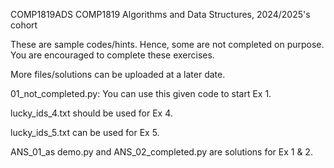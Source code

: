 COMP1819ADS COMP1819 Algorithms and Data Structures, 2024/2025's cohort

These are sample codes/hints. Hence, some are not completed on purpose. You are encouraged to complete these exercises. 

More files/solutions can be uploaded at a later date.

01_not_completed.py: You can use this given code to start Ex 1. 

lucky_ids_4.txt should be used for Ex 4.

lucky_ids_5.txt can be used for Ex 5.

ANS_01_as demo.py and ANS_02_completed.py are solutions for Ex 1 & 2. 

